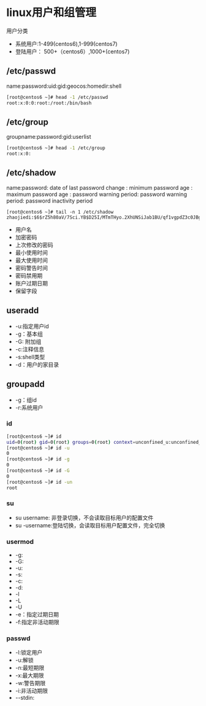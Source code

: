 # linux用户和组管理
用户分类
* 系统用户:1-499(centos6),1-999(centos7)
* 登陆用户： 500+（centos6）,1000+(centos7)

## /etc/passwd
name:password:uid:gid:geocos:homedir:shell
```bash
[root@centos6 ~]# head -1 /etc/passwd
root:x:0:0:root:/root:/bin/bash

```
## /etc/group
groupname:password:gid:userlist
```bash
[root@centos6 ~]# head -1 /etc/group
root:x:0:

```

## /etc/shadow
name:password: date of last password change : minimum password age : maximum password age : password warning period: password warning period: password inactivity period
```
[root@centos6 ~]# tail -n 1 /etc/shadow
zhaojiedi:$6$rZ5h80aV/7Sci.YB$D25I/MTmTHyo.2XhUNSiJab1BU/qf1vgpdZ3c0JBgzSDMG8tKzyUsPk..xJ9a31a17kGctcgm0OBIUTQGf7Uv0:17477:0:99999:7:::
```
* 用户名
* 加密密码
* 上次修改的密码
* 最小使用时间
* 最大使用时间
* 密码警告时间
* 密码禁用期
* 账户过期日期
* 保留字段

## useradd
* -u:指定用户id
* -g：基本组
* -G: 附加组
* -c:注释信息
* -s:shell类型
* -d：用户的家目录

## groupadd 
* -g：组id
* -r:系统用户

### id
```bash
[root@centos6 ~]# id
uid=0(root) gid=0(root) groups=0(root) context=unconfined_u:unconfined_r:unconfined_t:s0-s0:c0.c1023
[root@centos6 ~]# id -u 
0
[root@centos6 ~]# id -g
0
[root@centos6 ~]# id -G
0
[root@centos6 ~]# id -un
root
```
### su 
* su username: 非登录切换，不会读取目标用户的配置文件
* su -username:登陆切换，会读取目标用户配置文件，完全切换

### usermod
* -g:
* -G:
* -u:
* -s:
* -c:
* -d:
* -l
* -L
* -U 
* -e：指定过期日期
* -f:指定非活动期限

### passwd
* -l:锁定用户
* -u:解锁
* -n:最短期限
* -x:最大期限
* -w:警告期限
* -i:非活动期限
* --stdin:


